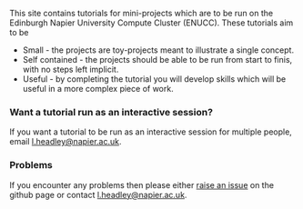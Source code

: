 This site contains tutorials for mini-projects which are to be run on the Edinburgh Napier University Compute Cluster (ENUCC). These tutorials aim to be

- Small - the projects are toy-projects meant to illustrate a single concept.
- Self contained - the projects should be able to be run from start to finis, with no steps left implicit.
- Useful - by completing the tutorial you will develop skills which will be useful in a more complex piece of work.

### Want a tutorial run as an interactive session?
If you want a tutorial to be run as an interactive session for multiple people, email l.headley@napier.ac.uk.

### Problems
If you encounter any problems then please either [raise an issue](https://github.com/SCEBE-Technicians/enucc-tutorials/issues) on the github page or contact l.headley@napier.ac.uk.
